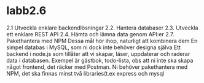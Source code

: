 # labb2.6
2.1 Utveckla enklare backendlösningar
2.2. Hantera databaser
2.3. Utveckla ett enklare REST API
2.4. Hämta och lämna data genom API:er
2.7. Pakethantera med NPM
Dessa mål hör ihop, naturligt att kombinera dem
En simpel databas i MySQL, som ni dock inte behöver designa själva
Ett backend i node.js som tillåter att vi skapar, läser, uppdaterar och raderar data i databasen.
Exempel är gästbok, todo-lista, obs att ni inte ska skapa något frontend, det räcker med Postman.
Ni behöver pakethantera med NPM, det ska finnas minst två libraries(t.ex express och mysql
